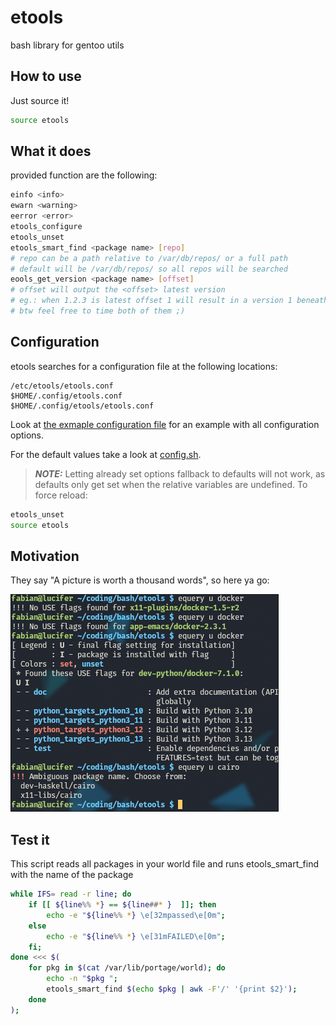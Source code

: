# etools

bash library for gentoo utils

## How to use

Just source it!

```bash
source etools
```

## What it does

provided function are the following:

```bash
einfo <info>
ewarn <warning>
eerror <error>
etools_configure
etools_unset
etools_smart_find <package name> [repo]
# repo can be a path relative to /var/db/repos/ or a full path
# default will be /var/db/repos/ so all repos will be searched
eools_get_version <package name> [offset]
# offset will output the <offset> latest version
# eg.: when 1.2.3 is latest offset 1 will result in a version 1 beneath 1.2.2-r2 for example
# btw feel free to time both of them ;)
```

## Configuration

etools searches for a configuration file at the following locations:

```shell
/etc/etools/etools.conf
$HOME/.config/etools.conf
$HOME/.config/etools/etools.conf
```

Look at [the exmaple configuration file](etools.conf) for an example with all configuration options.

For the default values take a look at [config.sh](config.sh).

> **_NOTE:_** Letting already set options fallback to defaults will not work, as defaults only get set when the relative variables are undefined. To force reload:

```bash
etools_unset
source etools
```

## Motivation

They say "A picture is worth a thousand words", so here ya go:

![](https://github.com/fabolous005/etools/blob/main/assets/motivation.png?raw=true)

## Test it

This script reads all packages in your world file and runs etools_smart_find with the name of the package

```bash
while IFS= read -r line; do
    if [[ ${line%% *} == ${line##* }  ]]; then
        echo -e "${line%% *} \e[32mpassed\e[0m";
    else
        echo -e "${line%% *} \e[31mFAILED\e[0m";
    fi;
done <<< $(
    for pkg in $(cat /var/lib/portage/world); do
        echo -n "$pkg ";
        etools_smart_find $(echo $pkg | awk -F'/' '{print $2}');
    done
);
```

